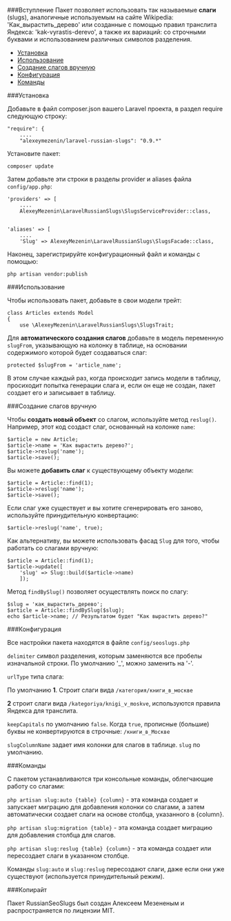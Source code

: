 
###Вступление
Пакет позволяет использовать так называемые **слаги** (slugs), аналогичные используемым на сайте Wikipedia: 'Как\_вырастить\_дерево' или созданные с помощью правил транслита Яндекса: 'kak-vyrastis-derevo', а также их вариаций: со строчными буквами и использованием различных символов разделения.

* [Установка](#Installation)
* [Использование](#Using-slugs)
* [Создание слагов вручную](#Manual-slug-creation)
* [Конфигурация](#Configuration)
* [Команды](#Commands)


<a name="Installation"></a>
###Установка

Добавьте в файл composer.json вашего Laravel проекта, в раздел require следующую строку:

```
"require": {
    ....
    "alexeymezenin/laravel-russian-slugs": "0.9.*"
```


Установите пакет:

```
composer update
```


Затем добавьте эти строки в разделы provider и aliases файла `config/app.php`:

```
'providers' => [
    ....
    AlexeyMezenin\LaravelRussianSlugs\SlugsServiceProvider::class,
    

'aliases' => [
    ....
    'Slug' => AlexeyMezenin\LaravelRussianSlugs\SlugsFacade::class,
```


Наконец, зарегистрируйте конфигурационный файл и команды с помощью:
```
php artisan vendor:publish
```


<a name="Using-slugs"></a>
###Использование

Чтобы использовать пакет, добавьте в свои модели трейт:

```
class Articles extends Model
{
    use \AlexeyMezenin\LaravelRussianSlugs\SlugsTrait;
```

Для **автоматического создания слагов** добавьте в модель переменную `slugFrom`, указывающую на колонку в таблице, на основании содержимого которой будет создаваться слаг:

```
protected $slugFrom = 'article_name';
```

В этом случае каждый раз, когда происходит запись модели в  таблицу, просиходит попытка генерации слага и, если он еще не создан, пакет создает его и записывает в таблицу.

<a name="Manual-slug-creation"></a>
###Создание слагов вручную

Чтобы **создать новый объект** со слагом, используйте метод `reslug()`. Например, этот код создаст слаг, основанный на колонке `name`:

```
$article = new Article;
$article->name = 'Как вырастить дерево?';
$article->reslug('name');
$article->save();
```

Вы можете **добавить слаг** к существующему объекту модели:
```
$article = Article::find(1);
$article->reslug('name');
$article->save();
```

Если слаг уже существует и вы хотите сгенерировать его заново, используйте принудительную конвертацию:

```
$article->reslug('name', true);
```

Как альтернативу, вы можете использовать фасад `Slug` для того, чтобы работать со слагами вручную:
```
$article = Article::find(1);
$article->update([
    'slug' => Slug::build($article->name)
    ]);
```

Метод `findBySlug()` позволяет осуществлять поиск по слагу:
```
$slug = 'как_вырастить_дерево';
$article = Article::findBySlug($slug);
echo $article->name; // Результатом будет "Как вырастить дерево?"
```


<a name="Configuration"></a>
###Конфигурация

Все настройки пакета находятся в файле `config/seoslugs.php`

`delimiter` символ разделения, которым заменяются все пробелы изначальной строки. По умолчанию '_', можно заменить на '-'.

`urlType` типа слага:

По умолчанию **1**. Строит слаги вида `/категория/книги_в_москве`

**2** строит слаги вида `/kategoriya/knigi_v_moskve`, используются правила Яндекса для транслита.

`keepCapitals` по умолчанию `false`. Когда `true`, прописные (большие) буквы не конвертируются в строчные: `/книги_в_Москве`

`slugColumnName` задает имя колонки для слагов в таблице. `slug` по умолчанию.

<a name="Commands"></a>
###Команды

С пакетом устанавливаются три консольные команды, облегчающие работу со слагами:

`php artisan slug:auto {table} {column}` - эта команда создает и запускает миграцию для добавления колонки со слагами, а затем автоматически создает слаги на основе столбца, указанного в {column}.

`php artisan slug:migration {table}` - эта команда создает миграцию для добавления столбца для слагов.

`php artisan slug:reslug {table} {column}` - эта команда создает или пересоздает слаги в указанном столбце.

Команды `slug:auto` и `slug:reslug` пересоздают слаги, даже если они уже существуют (используется принудительный режим).

###Копирайт

Пакет RussianSeoSlugs был создан Алексеем Мезененым и распространяется по лицензии MIT.